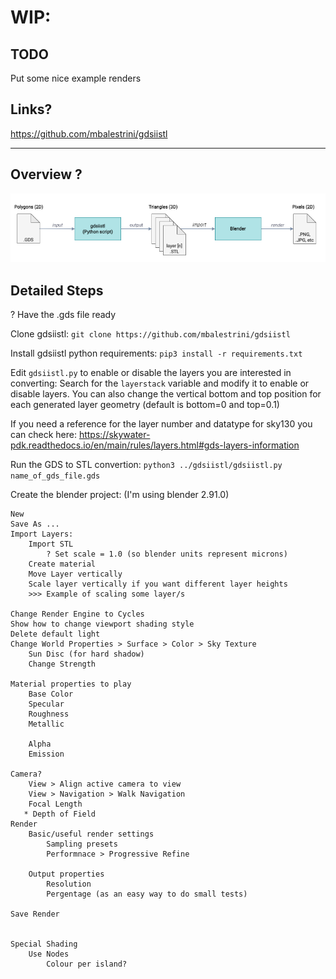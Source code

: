 # WIP:

## TODO

Put some nice example renders


## Links?

https://github.com/mbalestrini/gdsiistl

---

## Overview ?


![](docs/process_overview.png)

## Detailed Steps

? Have the .gds file ready

Clone gdsiistl: 
`git clone https://github.com/mbalestrini/gdsiistl`

Install gdsiistl python requirements: 
`pip3 install -r requirements.txt`

Edit `gdsiistl.py` to enable or disable the layers you are interested in converting:
Search for the `layerstack` variable and modify it to enable or disable layers. You can also change the vertical bottom and top position for each generated layer geometry (default is bottom=0 and top=0.1)

If you need a reference for the layer number and datatype for sky130 you can check here: https://skywater-pdk.readthedocs.io/en/main/rules/layers.html#gds-layers-information


Run the GDS to STL convertion:
`python3 ../gdsiistl/gdsiistl.py name_of_gds_file.gds`

Create the blender project:
(I'm using blender 2.91.0)

    New 
    Save As ...
    Import Layers: 
        Import STL 
            ? Set scale = 1.0 (so blender units represent microns)
        Create material 
        Move Layer vertically
        Scale layer vertically if you want different layer heights
        >>> Example of scaling some layer/s

    Change Render Engine to Cycles
    Show how to change viewport shading style
    Delete default light
    Change World Properties > Surface > Color > Sky Texture
        Sun Disc (for hard shadow)
        Change Strength 

    Material properties to play
        Base Color
        Specular
        Roughness
        Metallic
        
        Alpha
        Emission
    
    Camera?
        View > Align active camera to view
        View > Navigation > Walk Navigation
        Focal Length
       * Depth of Field
    Render
        Basic/useful render settings
            Sampling presets
            Performnace > Progressive Refine

        Output properties
            Resolution
            Pergentage (as an easy way to do small tests)

    Save Render


    Special Shading
        Use Nodes 
            Colour per island?





